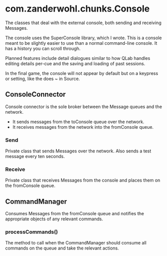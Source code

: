 # com.zanderwohl.chunks.Console

The classes that deal with the external console, both sending and receiving Messages.

The console uses the SuperConsole library, which I wrote. This is a console meant to be slightly easier to use than a
normal command-line console. It has a history you can scroll through.

Planned features include detail dialogues similar to how QLab handles editing details per-cue and the saving and
loading of past sessions.

In the final game, the console will not appear by default but on a keypress or setting, like the does ~ in Source.

## ConsoleConnector

 Console connector is the sole broker between the Message queues and the network.
 * It sends messages from the toConsole queue over the network.
 * It receives messages from the network into the fromConsole queue.

### Send

Private class that sends Messages over the network. Also sends a test message every ten seconds.

### Receive

Private class that receives Messages from the console and places them on the fromConsole queue.

## CommandManager

Consumes Messages from the fromConsole queue and notifies the appropriate objects of any relevant commands.

### processCommands()

The method to call when the CommandManager should consume all commands on the queue and take the relevant actions.
